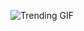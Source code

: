 ![Trending GIF](https://media4.giphy.com/media/v1.Y2lkPThiYjIxNzcyNmw4aDM2MnJlYm8wdDBqYm1rdTJicWZnd3h2eDU2aDBsZmI3Njg1aSZlcD12MV9naWZzX3NlYXJjaCZjdD1n/xUPGcEliCc7bETyfO8/giphy.gif)
